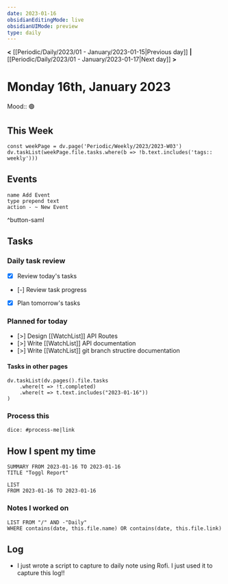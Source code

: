 ```yaml
---
date: 2023-01-16
obsidianEditingMode: live
obsidianUIMode: preview
type: daily
---
```


**<** [[Periodic/Daily/2023/01 - January/2023-01-15|Previous day]] **|** [[Periodic/Daily/2023/01 - January/2023-01-17|Next day]] **>**

# Monday 16th, January 2023

Mood:: 🟢

## This Week

```dataviewjs
const weekPage = dv.page('Periodic/Weekly/2023/2023-W03')
dv.taskList(weekPage.file.tasks.where(b => !b.text.includes('tags:: weekly')))
```

## Events
```button
name Add Event
type prepend text
action - ~ New Event
```
^button-saml

## Tasks

### Daily task review
- [x] Review today's tasks
- [-] Review task progress
- [x] Plan tomorrow's tasks

### Planned for today
- [>] Design [[WatchList]] API Routes
- [>] Write [[WatchList]] API documentation
- [>] Write [[WatchList]] git branch structire documentation

#### Tasks in other pages
```dataviewjs
dv.taskList(dv.pages().file.tasks
	.where(t => !t.completed)
	.where(t => t.text.includes("2023-01-16"))
)
```

### Process this
`dice: #process-me|link`

## How I spent my time

```toggl
SUMMARY FROM 2023-01-16 TO 2023-01-16
TITLE "Toggl Report"
```

```toggl
LIST
FROM 2023-01-16 TO 2023-01-16
```

### Notes I worked on

```dataview
LIST FROM "/" AND -"Daily"
WHERE contains(date, this.file.name) OR contains(date, this.file.link)
```

## Log
- I just wrote a script to capture to daily note using Rofi. I just used it to capture this log!!
